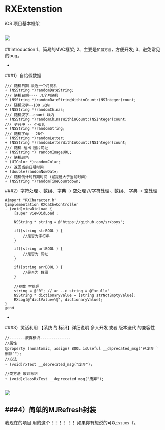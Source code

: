 # RXExtenstion
iOS 项目基本框架

![](https://github.com/srxboys/RXExtenstion/blob/master/项目目录.png) 
-
##introduction
1、简易的MVC框架;
2、主要是`扩展方法`，方便开发;
3、避免常见的bug。

-
###1）自给假数据
```objc
/// 随机日期-最近一个月随机
+ (NSString *)randomDateString;
/// 随机日期---- 几个月随机
+ (NSString *)randomDateStringWithinCount:(NSInteger)count;
/// 随机汉字--100 以内
+ (NSString *)randomChinas;
/// 随机汉字--count 以内
+ (NSString *)randomChinasWithinCount:(NSInteger)count;
/// 字符串 -- 不定长
+ (NSString *)randomString;
/// 随机字母 - 26个
+ (NSString *)randomLetter;
+ (NSString *)randomLetterWithInCount:(NSInteger)count;
/// 随机 给出 图片网址
+ (NSString *) randomImageURL;
/// 随机颜色
+ (UIColor *)randomColor;
/// 返回当前日期时间
+ (double)randomNowDate;
/// 随机倒计时日期时间 (前提是大于当前时间)
+ (NSString *)randomTimeCountdown;
```
###2）字符处理 、数组、 字典 -> 空处理
///字符处理 、数组、 字典 -> 空处理
```objc
#import "RXCharacter.h"
@implementation RXCaCheController
- (void)viewDidLoad {
    [super viewDidLoad];
    
    NSString * string = @"https://github.com/srxboys";
    
    if([string strBOOL]) {
        //是否为字符串
    }
    
    if([string urlBOOL]) {
        //是否为 网址
    }
    
    if([string arrBOOL]) {
        //是否为 数组
    }
    
    //参数 空处理
    string = @"0"; // or --> string = @"<null>"
    NSString * dictionaryValue = [string strNotEmptyValue];
    RXLog(@"dictValue=%@", dictionaryValue);
}
@end
```
-
###3）灵活利用 【系统 的 标识】详细说明
 多人开发 或者 版本迭代 的兼容性
```objc
//-------废弃标识--------------
//属性
@property (nonatomic, assign) BOOL isUseful __deprecated_msg("已废弃 `删除`");
//方法
- (void)rxTest __deprecated_msg("废弃");

//类方法 废弃标识
+ (void)classRxTest __deprecated_msg("废弃");
```
![](https://github.com/srxboys/RXExtenstion/blob/master/deprecatedResult.png) 
-
###4）简单的MJRefresh封装
-

我现在的项目 用的这个！！！！！！
如果你有想说的可以`issues I`。
